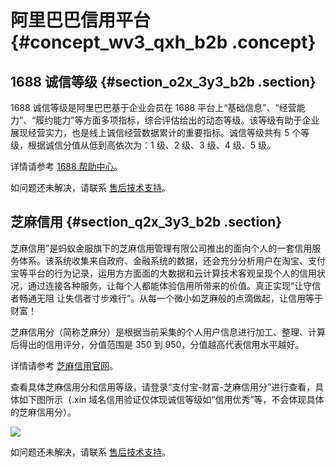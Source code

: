 # 阿里巴巴信用平台 {#concept_wv3_qxh_b2b .concept}

## 1688 诚信等级 {#section_o2x_3y3_b2b .section}

1688 诚信等级是阿里巴巴基于企业会员在 1688 平台上“基础信息”、“经营能力”、“履约能力”等方面多项指标，综合评估给出的动态等级。该等级有助于企业展现经营实力，也是线上诚信经营数据累计的重要指标。诚信等级共有 5 个等级，根据诚信分值从低到高依次为：1 级、2 级、3 级、4 级、5 级。

详情请参考 [1688 帮助中心](https://114.1688.com/km/list/11117597.html)。

如问题还未解决，请联系 [售后技术支持](https://selfservice.console.aliyun.com/ticket/createIndex.htm)。

## 芝麻信用 {#section_q2x_3y3_b2b .section}

芝麻信用”是蚂蚁金服旗下的芝麻信用管理有限公司推出的面向个人的一套信用服务体系。该系统收集来自政府、金融系统的数据，还会充分分析用户在淘宝、支付宝等平台的行为记录，运用方方面面的大数据和云计算技术客观呈现个人的信用状况，通过连接各种服务，让每个人都能体验信用所带来的价值。真正实现“让守信者畅通无阻 让失信者寸步难行”。从每一个微小如芝麻般的点滴做起，让信用等于财富！

芝麻信用分（简称芝麻分）是根据当前采集的个人用户信息进行加工、整理、计算后得出的信用评分，分值范围是 350 到 950，分值越高代表信用水平越好。

详情请参考 [芝麻信用官网](http://zmxy.antgroup.com/index.htm)。

查看具体芝麻信用分和信用等级，请登录“支付宝-财富-芝麻信用分”进行查看，具体如下图所示（.xin 域名信用验证仅体现诚信等级如“信用优秀”等，不会体现具体的芝麻信用分）。

![](http://static-aliyun-doc.oss-cn-hangzhou.aliyuncs.com/assets/img/14627/6097_zh-CN.png)

如问题还未解决，请联系 [售后技术支持](https://selfservice.console.aliyun.com/ticket/createIndex.htm)。

